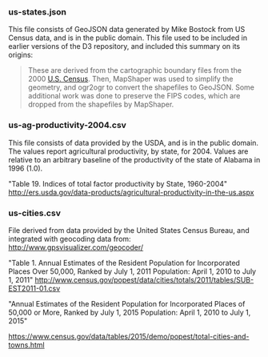 
### us-states.json

This file consists of GeoJSON data generated by Mike Bostock from US Census data, and is in the public domain.  This file used to be included in earlier versions of the D3 repository, and included this summary on its origins:

> These are derived from the cartographic boundary files from the 2000 [U.S. Census](http://www.census.gov/geo/www/cob/bdy_files.html
). Then, MapShaper was used to simplify the geometry, and ogr2ogr to convert the shapefiles to GeoJSON. Some additional work was done to preserve the FIPS codes, which are dropped from the shapefiles by MapShaper.




### us-ag-productivity-2004.csv

This file consists of data provided by the USDA, and is in the public domain.  The values report agricultural productivity, by state, for 2004.  Values are relative to an arbitrary baseline of the productivity of the state of Alabama in 1996 (1.0).

"Table 19. Indices of total factor productivity by State, 1960-2004"
http://ers.usda.gov/data-products/agricultural-productivity-in-the-us.aspx



### us-cities.csv

File derived from data provided by the United States Census Bureau, and integrated with geocoding data from: http://www.gpsvisualizer.com/geocoder/

"Table 1. Annual Estimates of the Resident Population for Incorporated Places Over 50,000, Ranked by July 1, 2011 Population: April 1, 2010 to July 1, 2011"
http://www.census.gov/popest/data/cities/totals/2011/tables/SUB-EST2011-01.csv

"Annual Estimates of the Resident Population for Incorporated Places of 50,000 or More, Ranked by July 1, 2015 Population: April 1, 2010 to July 1, 2015"

https://www.census.gov/data/tables/2015/demo/popest/total-cities-and-towns.html


